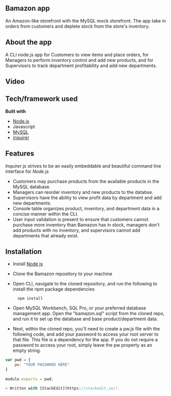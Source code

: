 ﻿
## Bamazon app
An Amazon-like storefront with the MySQL mock storefront. The app take in orders from customers and deplete stock from the store's inventory.

## About the app
A CLI node.js app for Customers to view items and place orders, for Managers to perform inventory control and add new products, and for Supervisors to track department profitability and add new departments. 
 
## Video


## Tech/framework used
<b>Built with</b>
- [Node.js](https://nodejs.org/en/)
- Javascript
- [MySQL](https://www.mysql.com/)
- [inquirer](https://www.npmjs.com/package/inquirer)


## Features
_Inquirer_.js strives to be an easily embeddable and beautiful command line interface for _Node_.js
- Customers may purchase products from the available products in the MySQL database. 
- Managers can reorder  inventory and new products to the databse. 
- Supervisors have the ability to view profit data by department and add new departments. 
- Console table organizes product, inventory, and department data in a concise manner within the CLI. 
- User input validation is present to ensure that customers cannot purchase more inventory than Bamazon has in stock, managers don't add products with no inventory, and supervisors cannot add departments that already exist.

## Installation
- Install [Node js](https://nodejs.org/en/)
- Clone the Bamazon repository to your machine
- Open CLI, navigate to the cloned repository, and run the following to install the npm package dependencies 

		npm install

- Open MySQL Workbench, SQL Pro, or your preferred database management app. Open the "bamazon.sql" script from the cloned repo, and run it to set up the database and base product/department data.
- Next, within the cloned repo, you'll need to create a pw.js file with the following code, and add your password to access your root server to that file. This file is a dependency for the app. If you do not require a password to access your root, simply leave the pw property as an empty string.


```javascript
var pwd = {
	pw: "YOUR PASSWORD HERE"
}
	
module.exports = pwd;

> Written with [StackEdit](https://stackedit.io/).
